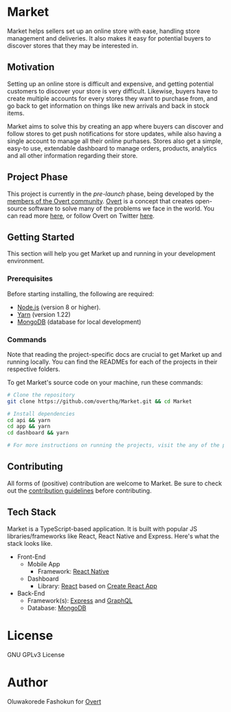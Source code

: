 # Market

Market helps sellers set up an online store with ease, handling store management and deliveries. It also makes it easy for potential buyers to discover stores that they may be interested in.

## Motivation

Setting up an online store is difficult and expensive, and getting potential customers to discover your store is very difficult. Likewise, buyers have to create multiple accounts for every stores they want to purchase from, and go back to get information on things like new arrivals and back in stock items.

Market aims to solve this by creating an app where buyers can discover and follow stores to get push notifications for store updates, while also having a single account to manage all their online purhases. Stores also get a simple, easy-to use, extendable dashboard to manage orders, products, analytics and all other information regarding their store.

## Project Phase

This project is currently in the _pre-launch_ phase, being developed by the [members of the Overt community](https://discord.gg/t6wVzUh). [Overt](https://overt.dev) is a concept that creates open-source software to solve many of the problems we face in the world. You can read more [here](https://medium.com/@koredefashokun/building-the-future-in-the-open-f3ac035fb412), or follow Overt on Twitter [here](https://twitter.com/overt_hq).

## Getting Started

This section will help you get Market up and running in your development environment.

### Prerequisites

Before starting installing, the following are required:

- [Node.js](https://nodejs.org) (version 8 or higher).
- [Yarn](https://yarnpkg.com) (version 1.22)
- [MongoDB](https://mongodb.com) (database for local development)

### Commands

Note that reading the project-specific docs are crucial to get Market up and running locally.
You can find the READMEs for each of the projects in their respective folders.

To get Market's source code on your machine, run these commands:

```sh
# Clone the repository
git clone https://github.com/overthq/Market.git && cd Market

# Install dependencies
cd api && yarn
cd app && yarn
cd dashboard && yarn

# For more instructions on running the projects, visit the any of the project-specific READMEs.
```

## Contributing

All forms of (positive) contribution are welcome to Market. Be sure to check out the [contribution guidelines](.github/CONTRIBUTING.md) before contributing.

## Tech Stack

Market is a TypeScript-based application. It is built with popular JS libraries/frameworks like React, React Native and Express. Here's what the stack looks like.

- Front-End
  - Mobile App
    - Framework: [React Native](https://facebook.github.io/react-native)
  - Dashboard
    - Library: [React](https://facebook.github.io/react) based on [Create React App](https://facebook.github.io/create-react-app)
- Back-End
  - Framework(s): [Express](https://expressjs.com) and [GraphQL](https://graphql.org)
  - Database: [MongoDB](https://mongodb.com)

# License

GNU GPLv3 License

# Author

Oluwakorede Fashokun for [Overt](https://overt.dev)
